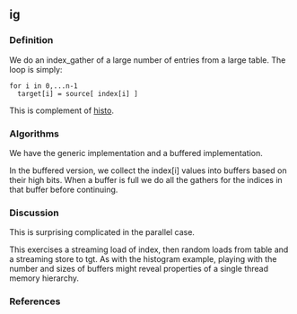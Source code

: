## ig
### Definition
We do an index_gather of a large number of entries from a large table.
The loop is simply:
```
for i in 0,...n-1
  target[i] = source[ index[i] ]
```
This is complement of [histo](histo.md).
### Algorithms
We have the generic implementation and a buffered implementation.  

In the buffered version, we collect the index[i] values into
buffers based on their high bits. When a buffer is full we 
do all the gathers for the indices in that buffer before continuing.

### Discussion
This is surprising complicated in the parallel case. 

This exercises a streaming load of index, then random loads from table
and a streaming store to tgt.
As with the histogram example, playing with the number and sizes of 
buffers might reveal properties of a single thread memory hierarchy.

### References
